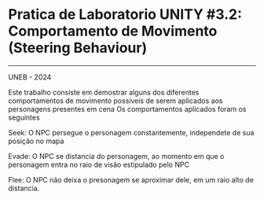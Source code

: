 # Pratica de Laboratorio UNITY #3.2: Comportamento de Movimento (Steering Behaviour)
----

UNEB - 2024

Este trabalho consiste em demostrar alguns dos diferentes comportamentos de movimento possiveis de serem aplicados aos personagens presentes em cena
Os comportamentos aplicados foram os seguintes

Seek: O NPC persegue o personagem constantemente, independete de sua posição no mapa

Evade: O NPC se distancia do personagem, ao momento em que o personagem entra no raio de visão estipulado pelo NPC

Flee: O NPC não deixa o presonagem se aproximar dele, em um raio alto de distancia.

